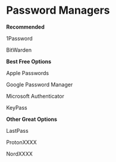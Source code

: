 # Password Managers

**Recommended**

1Password

BitWarden

**Best Free Options**

Apple Passwords

Google Password Manager

Microsoft Authenticator

KeyPass

**Other Great Options**

LastPass

ProtonXXXX

NordXXXX
